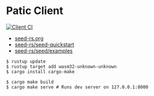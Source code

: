 # Patic Client

[![Client CI](https://github.com/ParkSB/patic/workflows/Client%20CI/badge.svg)](https://github.com/ParkSB/patic/actions?query=workflow%3A%22Client+CI%22)

* [seed-rs.org](https://seed-rs.org/)
* [seed-rs/seed-quickstart](https://github.com/seed-rs/seed-quickstart)
* [seed-rs/seed/examples](https://github.com/seed-rs/seed/tree/master/examples)

```shell script
$ rustup update
$ rustup target add wasm32-unknown-unknown
$ cargo install cargo-make
```

```shell script
$ cargo make build
$ cargo make serve # Runs dev server on 127.0.0.1:8000
```
